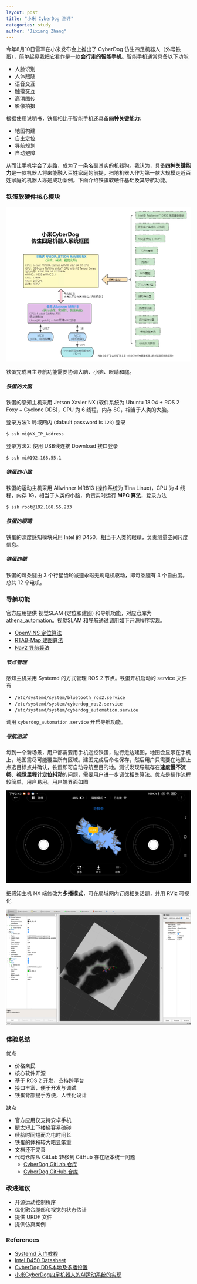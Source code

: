 ```yaml
---
layout: post
title: "小米 CyberDog 测评"
categories: study
author: "Jixiang Zhang"
---
```


今年8月10日雷军在小米发布会上推出了 CyberDog 仿生四足机器人（外号铁蛋），简单起见我把它看作是一款**会行走的智能手机**。智能手机通常具备以下功能: 

- 人脸识别
- 人体跟随
- 语音交互
- 触摸交互
- 高清图传
- 影像拍摄

根据使用说明书，铁蛋相比于智能手机还具备**四种关键能力**: 

- 地图构建
- 自主定位
- 导航规划
- 自动避障

从而让手机学会了走路，成为了一条名副其实的机器狗。我认为，具备**四种关键能力**是一款机器人将来能融入百姓家庭的前提，扫地机器人作为第一款大规模走近百姓家庭的机器人亦是成功案例。下面介绍铁蛋软硬件基础及其导航功能。

### 铁蛋软硬件核心模块

![系统框图](/images/cyberdog_system.jpg)

铁蛋完成自主导航功能需要协调大脑、小脑、眼睛和腿。

##### 铁蛋的大脑

铁蛋的感知主机采用 Jetson Xavier NX (软件系统为 Ubuntu 18.04 + ROS 2 Foxy + Cyclone DDS)，CPU 为 6 线程，内存 8G，相当于人类的大脑。

登录方法1: 局域网内 (dafault password is `123`) 登录

```bash
$ ssh mi@NX_IP_Address
```

登录方法2: 使用 USB线连接 Download 接口登录

```bash
$ ssh mi@192.168.55.1
```

##### 铁蛋的小脑

铁蛋的运动主机采用 Allwinner MR813 (操作系统为 Tina Linux)，CPU 为 4 线程，内存 1G，相当于人类的小脑，负责实时运行 **MPC 算法**，登录方法

```bash
$ ssh root@192.168.55.233
```

##### 铁蛋的眼睛

铁蛋的深度感知模块采用 Intel 的 D450，相当于人类的眼睛，负责测量空间尺度信息。

##### 铁蛋的腿

铁蛋的每条腿由 3 个行星齿轮减速永磁无刷电机驱动，即每条腿有 3 个自由度。总共 12 个电机。

### 导航功能

官方应用提供 视觉SLAM (定位和建图) 和导航功能，对应仓库为 [athena_automation](https://partner-gitlab.mioffice.cn/cyberdog/athena_automation)。视觉SLAM 和导航通过调用如下开源程序实现。

- [OpenVINS 定位算法](https://docs.openvins.com)
- [RTAB-Map 建图算法](https://github.com/introlab/rtabmap)
- [Nav2 导航算法](https://github.com/ros-planning/navigation2)

##### 节点管理

感知主机采用 Systemd 的方式管理 ROS 2 节点。铁蛋开机启动的 service 文件有

- `/etc/systemd/system/bluetooth_ros2.service`
- `/etc/systemd/system/cyberdog_ros2.service`
- `/etc/systemd/system/cyberdog_automation.service`

调用 `cyberdog_automation.service` 开启导航功能。

##### 导航测试

每到一个新场景，用户都需要用手机遥控铁蛋，边行走边建图，地图会显示在手机上，地图需尽可能覆盖所有区域。建图完成后命名保存，然后用户只需要在地图上点选目标点并确认，铁蛋即可自动导航至目的地。测试发现导航存在**速度慢不流畅**、**视觉里程计定位抖动**的问题，需要用户进一步调优相关算法。优点是操作流程较简单，用户易用。用户端界面如图

![](/images/cyberdog_app.jpg)

把感知主机 NX 端修改为**多播模式**，可在局域网内订阅相关话题，并用 RViz 可视化

![](/images/rviz_nav2.png)

### 体验总结

优点

- 价格亲民
- 核心软件开源
- 基于 ROS 2 开发，支持跨平台
- 接口丰富，便于开发与调试
- 铁蛋背部提手方便，人性化设计

缺点

- 官方应用仅支持安卓手机
- 腿太短上下楼梯容易磕碰
- 续航时间短而充电时间长
- 铁蛋的体积较大略显笨重
- 文档还不完善
- 代码仓库从 GitLab 转移到 GitHub 存在版本统一问题
  - [CyberDog GitLab 仓库](https://partner-gitlab.mioffice.cn/cyberdog)
  - [CyberDog GitHub 仓库](https://github.com/MiRoboticsLab/cyberdog_ros2)

### 改进建议

- 开源运动控制程序
- 优化融合腿部和视觉的状态估计
- 提供 URDF 文件
- 提供仿真案例

### References

- [Systemd 入门教程](https://www.ruanyifeng.com/blog/2016/03/systemd-tutorial-commands.html)
- [Intel D450 Datasheet](https://www.intelrealsense.com/wp-content/uploads/2020/06/Intel-RealSense-D400-Series-Datasheet-June-2020.pdf)
- [CyberDog DDS本地及多播设置](https://github.com/MiRoboticsLab/cyberdog_ros2/wiki/CyberDog-DDS本地及多播设置)
- [小米CyberDog四足机器人的AI运动系统的实现](https://mp.weixin.qq.com/s/fbJwIFKU4g-JpvVp5GWgJg)